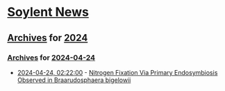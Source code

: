# [Soylent News](../../../README.md)

## [Archives](../../index.md) for [2024](../index.md)

### [Archives](../../index.md) for [2024-04-24](index.md)

* [2024-04-24, 02:22:00](https://soylentnews.org/article.pl?sid=24/04/22/1224204&from=rss) - [Nitrogen Fixation Via Primary Endosymbiosis Observed in Braarudosphaera bigelowii](https://soylentnews.org/article.pl?sid=24/04/22/1224204&from=rss)
